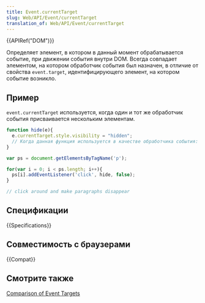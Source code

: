 ```yaml
---
title: Event.currentTarget
slug: Web/API/Event/currentTarget
translation_of: Web/API/Event/currentTarget
---
```

{{APIRef("DOM")}}

Определяет элемент, в котором в данный момент обрабатывается событие, при движении события внутри DOM. Всегда совпадает элементом, на котором обработчик события был назначен, в отличие от свойства `event.target`, идентифицирующего элемент, на котором событие возникло.

## Пример

`event.currentTarget` используется, когда один и тот же обработчик события присваивается нескольким элементам.

```js
function hide(e){
  e.currentTarget.style.visibility = "hidden";
  // Когда данная функция используется в качестве обработчика события: this === e.currentTarget
}

var ps = document.getElementsByTagName('p');

for(var i = 0; i < ps.length; i++){
  ps[i].addEventListener('click', hide, false);
}

// click around and make paragraphs disappear
```

## Спецификации

{{Specifications}}

## Совместимость с браузерами

{{Compat}}

## Смотрите также

[Comparison of Event Targets](/ru/docs/Web/API/Event/Comparison_of_Event_Targets)
